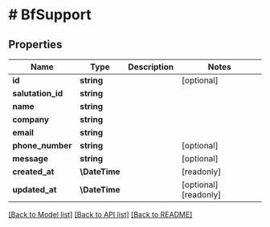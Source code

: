 # # BfSupport

## Properties

Name | Type | Description | Notes
------------ | ------------- | ------------- | -------------
**id** | **string** |  | [optional]
**salutation_id** | **string** |  |
**name** | **string** |  |
**company** | **string** |  |
**email** | **string** |  |
**phone_number** | **string** |  | [optional]
**message** | **string** |  | [optional]
**created_at** | **\DateTime** |  | [readonly]
**updated_at** | **\DateTime** |  | [optional] [readonly]

[[Back to Model list]](../../README.md#models) [[Back to API list]](../../README.md#endpoints) [[Back to README]](../../README.md)
